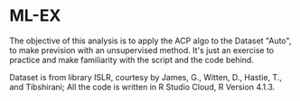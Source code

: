 # ML-EX

The objective of this analysis is to apply the ACP algo to the Dataset "Auto", to make prevision with an unsupervised method. It's just an exercise to practice and make familiarity with the script and the code behind.

Dataset is from library ISLR, courtesy by James, G., Witten, D., Hastie, T., and Tibshirani; All the code is written in R Studio Cloud, R Version 4.1.3.
